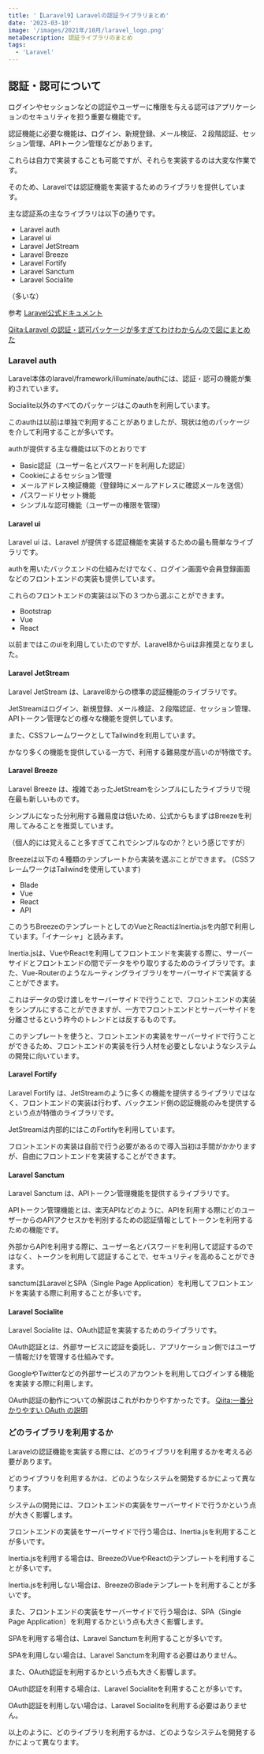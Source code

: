 ```yaml
---
title: '【Laravel9】Laravelの認証ライブラリまとめ'
date: '2023-03-10'
image: '/images/2021年/10月/laravel_logo.png'
metaDescription: 認証ライブラリのまとめ
tags:
  - 'Laravel'
---
```


## 認証・認可について

ログインやセッションなどの<bold>認証</bold>やユーザーに権限を与える<bold>認可</bold>はアプリケーションのセキュリティを担う重要な機能です。

認証機能に必要な機能は、<bold>ログイン、新規登録、メール検証、２段階認証、セッション管理、APIトークン管理</bold>などがあります。

これらは自力で実装することも可能ですが、<red>それらを実装するのは大変な作業</red>です。

そのため、Laravelでは認証機能を実装するためのライブラリを提供しています。


主な認証系の主なライブラリは以下の通りです。

- Laravel auth
- Laravel ui
- Laravel JetStream
- Laravel Breeze
- Laravel Fortify
- Laravel Sanctum
- Laravel Socialite


（<bold>多いな</bold>）

参考
[Laravel公式ドキュメント](https://readouble.com/laravel/9.x/ja/authentication.html)

[Qiita:Laravel の認証・認可パッケージが多すぎてわけわからんので図にまとめた](https://qiita.com/mpyw/items/c944d4fcbb45c1a3924c)

### Laravel auth

 Laravel本体のlaravel/framework/illuminate/authには、認証・認可の機能が集約されています。

 Socialite以外のすべてのパッケージはこのauthを利用しています。

 このauthは以前は単独で利用することがありましたが、現状は他のパッケージを介して利用することが多いです。

 authが提供する主な機能は以下のとおりです
 
 - Basic認証（ユーザー名とパスワードを利用した認証）
 - Cookieによるセッション管理
 - メールアドレス検証機能（登録時にメールアドレスに確認メールを送信）
 - パスワードリセット機能
 - シンプルな認可機能（ユーザーの権限を管理）


#### Laravel ui 
Laravel ui は、Laravel が提供する認証機能を実装するための最も簡単なライブラリです。

authを用いたバックエンドの仕組みだけでなく、<red>ログイン画面や会員登録画面などのフロントエンドの実装も提供</red>しています。

これらのフロントエンドの実装は以下の３つから選ぶことができます。

- Bootstrap
- Vue
- React
  
以前まではこのuiを利用していたのですが、<red>Laravel8からuiは非推奨</red>となりました。


#### Laravel JetStream
Laravel JetStream は、Laravel8からの標準の認証機能のライブラリです。

JetStreamはログイン、新規登録、メール検証、２段階認証、セッション管理、APIトークン管理などの様々な機能を提供しています。

また、CSSフレームワークとしてTailwindを利用しています。

<red>かなり多くの機能を提供している一方で、利用する難易度が高い</red>のが特徴です。

#### Laravel Breeze
Laravel Breeze は、複雑であったJetStreamをシンプルにしたライブラリで現在最も新しいものです。

シンプルになった分利用する難易度は低いため、公式からもまずはBreezeを利用してみることを推奨しています。

（個人的には覚えること多すぎてこれでシンプルなのか？という感じですが）

Breezeは以下の４種類のテンプレートから実装を選ぶことができます。
(CSSフレームワークはTailwindを使用しています)

- Blade
- Vue
- React
- API

このうちBreezeのテンプレートとしてのVueとReactは<bold>Inertia.js</bold>を内部で利用しています。「イナーシャ」と読みます。

Inertia.jsは、VueやReactを利用してフロントエンドを実装する際に、サーバーサイドとフロントエンドの間でデータをやり取りするためのライブラリです。また、Vue-Routerのようなルーティングライブラリをサーバーサイドで実装することができます。

これはデータの受け渡しをサーバーサイドで行うことで、フロントエンドの実装をシンプルにすることができますが、一方でフロントエンドとサーバーサイドを分離させるという昨今のトレンドとは反するものです。

このテンプレートを使うと、フロントエンドの実装をサーバーサイドで行うことができるため、フロントエンドの実装を行う人材を必要としないようなシステムの開発に向いています。


#### Laravel Fortify
Laravel Fortify は、JetStreamのように多くの機能を提供するライブラリではなく、フロントエンドの実装は行わず、<red>バックエンド側の認証機能のみを提供する</red>という点が特徴のライブラリです。

JetStreamは内部的にはこのFortifyを利用しています。

フロントエンドの実装は自前で行う必要があるので導入当初は手間がかかりますが、自由にフロントエンドを実装することができます。

#### Laravel Sanctum
Laravel Sanctum は、APIトークン管理機能を提供するライブラリです。

<bold>APIトークン管理機能</bold>とは、楽天APIなどのように、APIを利用する際にどのユーザーからのAPIアクセスかを判別するための認証情報としてトークンを利用するための機能です。

外部からAPIを利用する際に、ユーザー名とパスワードを利用して認証するのではなく、トークンを利用して認証することで、セキュリティを高めることができます。

sanctumはLaravelとSPA（Single Page Application）を利用してフロントエンドを実装する際に利用することが多いです。


#### Laravel Socialite
Laravel Socialite は、OAuth認証を実装するためのライブラリです。

<bold>OAuth認証</bold>とは、外部サービスに認証を委託し、アプリケーション側ではユーザー情報だけを管理する仕組みです。

GoogleやTwitterなどの外部サービスのアカウントを利用してログインする機能を実装する際に利用します。

OAuth認証の動作についての解説はこれがわかりやすかったです。
[Qiita:一番分かりやすい OAuth の説明](https://qiita.com/TakahikoKawasaki/items/e37caf50776e00e733be)


### どのライブラリを利用するか

Laravelの認証機能を実装する際には、<red>どのライブラリを利用するか</red>を考える必要があります。

<red>どのライブラリを利用するか</red>は、<red>どのようなシステムを開発するか</red>によって異なります。

システムの開発には、<red>フロントエンドの実装をサーバーサイドで行うか</red>という点が大きく影響します。

フロントエンドの実装をサーバーサイドで行う場合は、Inertia.jsを利用することが多いです。

Inertia.jsを利用する場合は、BreezeのVueやReactのテンプレートを利用することが多いです。

Inertia.jsを利用しない場合は、BreezeのBladeテンプレートを利用することが多いです。

また、フロントエンドの実装をサーバーサイドで行う場合は、<red>SPA（Single Page Application）を利用するか</red>という点も大きく影響します。

SPAを利用する場合は、Laravel Sanctumを利用することが多いです。

SPAを利用しない場合は、Laravel Sanctumを利用する必要はありません。

また、<red>OAuth認証を利用するか</red>という点も大きく影響します。

OAuth認証を利用する場合は、Laravel Socialiteを利用することが多いです。

OAuth認証を利用しない場合は、Laravel Socialiteを利用する必要はありません。

以上のように、<red>どのライブラリを利用するか</red>は、<red>どのようなシステムを開発するか</red>によって異なります。

